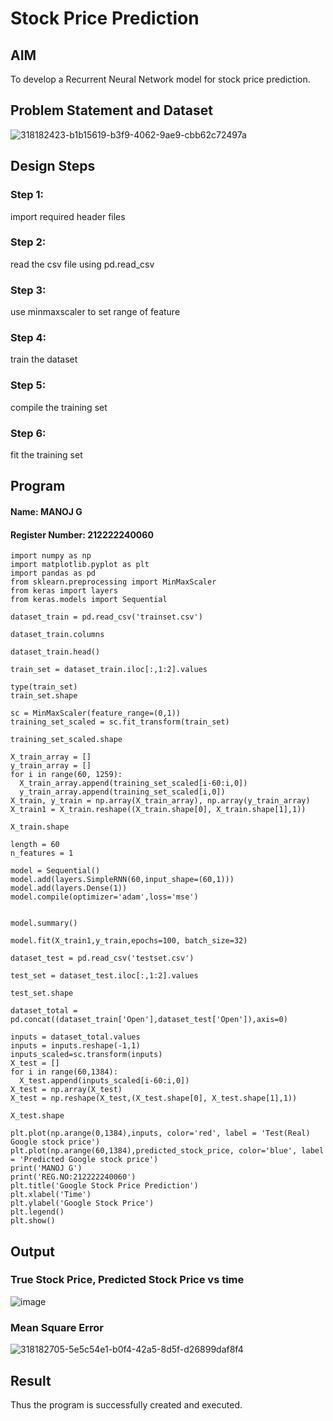 # Stock Price Prediction

## AIM

To develop a Recurrent Neural Network model for stock price prediction.

## Problem Statement and Dataset

![318182423-b1b15619-b3f9-4062-9ae9-cbb62c72497a](https://github.com/Danielmanoj/rnn-stock-price-prediction/assets/69635071/e17b741d-cf6c-4a0a-815f-30940a0eeaf1)

## Design Steps

### Step 1:
import required header files


### Step 2:
read the csv file using pd.read_csv

### Step 3:
use minmaxscaler to set range of feature

### Step 4:
train the dataset

### Step 5:
compile the training set

### Step 6:
fit the training set



## Program
#### Name: MANOJ G
#### Register Number: 212222240060

```
import numpy as np
import matplotlib.pyplot as plt
import pandas as pd
from sklearn.preprocessing import MinMaxScaler
from keras import layers
from keras.models import Sequential

dataset_train = pd.read_csv('trainset.csv')

dataset_train.columns

dataset_train.head()

train_set = dataset_train.iloc[:,1:2].values

type(train_set)
train_set.shape

sc = MinMaxScaler(feature_range=(0,1))
training_set_scaled = sc.fit_transform(train_set)

training_set_scaled.shape

X_train_array = []
y_train_array = []
for i in range(60, 1259):
  X_train_array.append(training_set_scaled[i-60:i,0])
  y_train_array.append(training_set_scaled[i,0])
X_train, y_train = np.array(X_train_array), np.array(y_train_array)
X_train1 = X_train.reshape((X_train.shape[0], X_train.shape[1],1))

X_train.shape

length = 60
n_features = 1

model = Sequential()
model.add(layers.SimpleRNN(60,input_shape=(60,1)))
model.add(layers.Dense(1))
model.compile(optimizer='adam',loss='mse')


model.summary()

model.fit(X_train1,y_train,epochs=100, batch_size=32)

dataset_test = pd.read_csv('testset.csv')

test_set = dataset_test.iloc[:,1:2].values

test_set.shape

dataset_total = pd.concat((dataset_train['Open'],dataset_test['Open']),axis=0)

inputs = dataset_total.values
inputs = inputs.reshape(-1,1)
inputs_scaled=sc.transform(inputs)
X_test = []
for i in range(60,1384):
  X_test.append(inputs_scaled[i-60:i,0])
X_test = np.array(X_test)
X_test = np.reshape(X_test,(X_test.shape[0], X_test.shape[1],1))

X_test.shape

plt.plot(np.arange(0,1384),inputs, color='red', label = 'Test(Real) Google stock price')
plt.plot(np.arange(60,1384),predicted_stock_price, color='blue', label = 'Predicted Google stock price')
print('MANOJ G')
print('REG.NO:212222240060')
plt.title('Google Stock Price Prediction')
plt.xlabel('Time')
plt.ylabel('Google Stock Price')
plt.legend()
plt.show()
```

## Output

### True Stock Price, Predicted Stock Price vs time
![image](https://github.com/Danielmanoj/rnn-stock-price-prediction/assets/69635071/6e657685-9e0f-421c-a467-de0ba35f6b0e)


### Mean Square Error
![318182705-5e5c54e1-b0f4-42a5-8d5f-d26899daf8f4](https://github.com/Danielmanoj/rnn-stock-price-prediction/assets/69635071/6ac10ca9-6964-4f0f-93cf-9253c7a554f7)


## Result
Thus the program is successfully created and executed.
